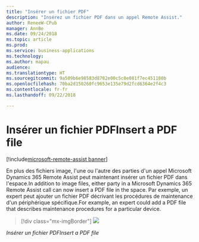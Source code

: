 ```yaml
---
title: "Insérer un fichier PDF"
description: "Insérez un fichier PDF dans un appel Remote Assist."
author: ReneeW-CPub
manager: AnnBe
ms.date: 09/24/2018
ms.topic: article
ms.prod: 
ms.service: business-applications
ms.technology: 
ms.author: mapau
audience: 
ms.translationtype: HT
ms.sourcegitcommit: 9a509b6e98583d8782e00c5c0e081f7ec451180b
ms.openlocfilehash: 70ba2d150260fc9653e135e79d2fcd6364e2f4c3
ms.contentlocale: fr-fr
ms.lasthandoff: 09/22/2018

---
```


# <a name="insert-a-pdf-file"></a><span data-ttu-id="68641-103">Insérer un fichier PDF</span><span class="sxs-lookup"><span data-stu-id="68641-103">Insert a PDF file</span></span>

[!include[microsoft-remote-assist banner](../includes/microsoft-remote-assist.md)]

<span data-ttu-id="68641-104">En plus des fichiers image, l'une ou l'autre des parties d'un appel Microsoft Dynamics 365 Remote Assist peut maintenant insérer un fichier PDF dans l'espace.</span><span class="sxs-lookup"><span data-stu-id="68641-104">In addition to image files, either party in a Microsoft Dynamics 365 Remote Assist call can now insert a PDF file in the space.</span></span> <span data-ttu-id="68641-105">Par exemple, un expert peut ajouter un fichier PDF décrivant les procédures de maintenance d'un périphérique spécifique.</span><span class="sxs-lookup"><span data-stu-id="68641-105">For example, an expert could add a PDF file that describes maintenance procedures for a particular device.</span></span>

> [!div class="mx-imgBorder"]
> ![](media/5efd9fb3b595f9f4e3aa1725568206ef.jpg)

<span data-ttu-id="68641-106">*Insérer un fichier PDF*</span><span class="sxs-lookup"><span data-stu-id="68641-106">*Insert a PDF file*</span></span>

<!-- link to user guide 
[Learn more about inserting a PDF file in Remote Assist.]()
-->

